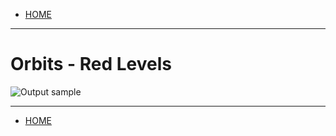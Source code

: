 
- [HOME](https://avijr.com)

---

# Orbits - Red Levels

![Output sample](https://github.com/Polaros/AVI/raw/master/gifs/bar_tilt.gif)

---

- [HOME](https://avijr.com)
